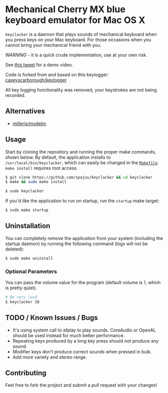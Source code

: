 # Mechanical Cherry MX blue keyboard emulator for Mac OS X

`keyclacker` is a daemon that plays sounds of mechanical keyboard when you
press keys on your Mac keyboard. For those occasions when you cannot bring your
mechanical friend with you.

*WARNING* - it is a quick crude implementation, use at your own risk.

See [this tweet](https://twitter.com/TheRealSpajus/status/888009860788473856)
for a demo video.

Code is forked from and based on this keylogger:
[caseyscarborough/keylogger](https://github.com/caseyscarborough/keylogger)

All key logging functionality was removed, your keystrokes are not being
recorded.

## Alternatives

- [millerjs/modelm](https://github.com/millerjs/modelm)

## Usage

Start by cloning the repository and running the proper make commands, shown
below. By default, the application installs to `/usr/local/bin/keyclacker`,
which can easily be changed in the
[`Makefile`](https://github.com/spajus/keyclacker/blob/master/Makefile).
`make install` requires root access.

```bash
$ git clone https://github.com/spajus/keyclacker && cd keyclacker
$ make && sudo make install
```

```bash
$ sudo keyclacker
```

If you'd like the application to run on startup, run the `startup` make target:

```bash
$ sudo make startup
```

## Uninstallation

You can completely remove the application from your system (including the
startup daemon) by running the following command (logs will not be deleted):

```bash
$ sudo make uninstall
```

### Optional Parameters

You can pass the volume value for the program (default volume is 1, which is
pretty quiet).

```bash
# Be very loud
$ keyclacker 10
```

## TODO / Known Issues / Bugs

- It's using system call to afplay to play sounds. CoreAudio or OpenAL should
  be used instead for much better performance.
- Repeating keys produced by a long key press should not produce any sound.
- Modifier keys don't produce correct sounds when pressed in bulk.
- Add more variety and stereo range.

## Contributing

Feel free to fork the project and submit a pull request with your changes!
